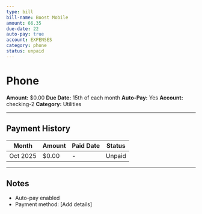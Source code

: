 ```yaml
---
type: bill
bill-name: Boost Mobile
amount: 66.35
due-date: 22
auto-pay: true
account: EXPENSES
category: phone
status: unpaid
---
```


# Phone

**Amount:** $0.00
**Due Date:** 15th of each month
**Auto-Pay:** Yes
**Account:** checking-2
**Category:** Utilities

---

## Payment History

| Month | Amount | Paid Date | Status |
|-------|--------|-----------|--------|
| Oct 2025 | $0.00 | - | Unpaid |

---

## Notes

- Auto-pay enabled
- Payment method: [Add details]
